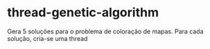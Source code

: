 # thread-genetic-algorithm
Gera 5 soluções para o problema de coloração de mapas. Para cada solução, cria-se uma thread
